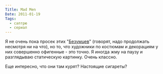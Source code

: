 ```yaml
---
Title: Mad Men
Date: 2011-01-19
Tags:
  - саптрю
  - сериал
---
```


Я не очень пока просек этих "[Безумцев](http://www.imdb.com/title/tt0804503/)" (говорят, надо продолжать несмотря ни на что), но то, что художники по костюмам и декорациям у них совершенно офигенные - это точно. Я иногда жму на паузу и разглядываю статическую картинку. Очень классно.

Еще интересно, что они там курят? Настоящие сигареты?